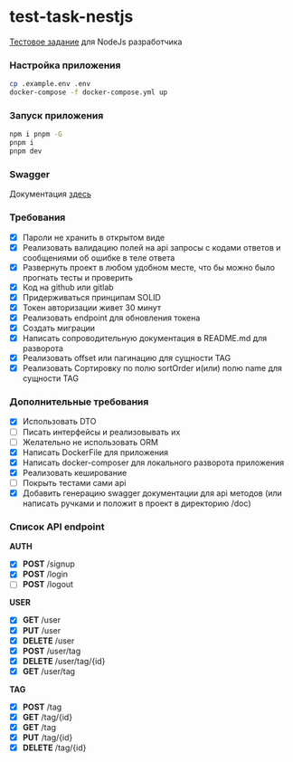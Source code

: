 # test-task-nestjs

[Тестовое задание](https://github.com/kisilya/test-tasks/tree/main/nodeJS) для NodeJs разработчика

### Настройка приложения

```bash
cp .example.env .env
docker-compose -f docker-compose.yml up
```

### Запуск приложения

```bash
npm i pnpm -G
pnpm i
pnpm dev
```

### Swagger

Документация [здесь](http://0.0.0.0:4000/api)

### Требования

- [x] Пароли не хранить в открытом виде
- [x] Реализовать валидацию полей на api запросы с кодами ответов и сообщениями об ошибке в теле ответа
- [x] Развернуть проект в любом удобном месте, что бы можно было прогнать тесты и проверить
- [x] Код на github или gitlab
- [x] Придерживаться принципам SOLID
- [x] Токен авторизации живет 30 минут
- [x] Реализовать endpoint для обновления токена
- [x] Создать миграции
- [x] Написать сопроводительную документация в README.md для разворота
- [x] Реализовать offset или пагинацию для сущности TAG
- [x] Реализовать Сортировку по полю sortOrder и(или) полю name для сущности TAG

### Дополнительные требования

- [x] Использовать DTO
- [ ] Писать интерфейсы и реализовывать их
- [ ] Желательно не использовать ORM
- [x] Написать DockerFile для приложения
- [x] Написать docker-composer для локального разворота приложения
- [x] Реализовать кеширование
- [ ] Покрыть тестами сами api
- [x] Добавить генерацию swagger документации для api методов (или написать ручками и положит в проект в директорию /doc)

### Список API endpoint

**AUTH**

- [x] **POST** /signup
- [x] **POST** /login
- [ ] **POST** /logout

**USER**

- [x] **GET** /user
- [x] **PUT** /user
- [x] **DELETE** /user
- [x] **POST** /user/tag
- [x] **DELETE** /user/tag/{id}
- [x] **GET** /user/tag

**TAG**

- [x] **POST** /tag
- [x] **GET** /tag/{id}
- [x] **GET** /tag
- [x] **PUT** /tag/{id}
- [x] **DELETE** /tag/{id}
